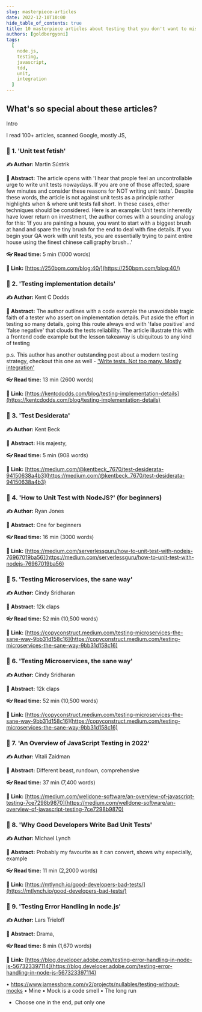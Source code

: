 ```yaml
---
slug: masterpiece-articles
date: 2022-12-10T10:00
hide_table_of_contents: true
title: 10 masterpiece articles about testing that you don't want to miss
authors: [goldbergyoni]
tags:
  [
    node.js,
    testing,
    javascript,
    tdd,
    unit,
    integration
  ]
---
```


## What's so special about these articles?

Intro

I read 100+ articles, scanned Google, mostly JS, 

### 🏅 1. 'Unit test fetish'

**✍️ Author:** Martin Sústrik

**🔖 Abstract:** The article opens with 'I hear that prople feel an uncontrollable urge to write unit tests nowaydays. If you are one of those affected, spare few minutes and consider these reasons for NOT writing unit tests'. Despite these words, the article is not against unit tests as a principle rather highlights when & where unit tests fall short. In these cases, other techniques should be considered. Here is an example: Unit tests inherently have lower return on investment, the author comes with a sounding analogy for this: 'If you are painting a house, you want to start with a biggest brush at hand and spare the tiny brush for the end to deal with fine details. If you begin your QA work with unit tests, you are essentially trying to paint entire house using the finest chinese calligraphy brush...'

**👓 Read time:** 5 min (1000 words)

**🔗 Link:** [https://250bpm.com/blog:40/](https://250bpm.com/blog:40/)

### 🏅 2. 'Testing implementation details'

**✍️ Author:** Kent C Dodds

**🔖 Abstract:** The author outlines with a code example the unavoidable tragic faith of a tester who assert on implementation details. Put aside the effort in testing so many details, going this route always end with 'false positive' and 'false negative' that clouds the tests reliability. The article illustrate this with a frontend code example but the lesson takeaway is ubiquitous to any kind of testing

p.s. This author has another outstanding post about a modern testing strategy, checkout this one as well - ['Write tests. Not too many. Mostly integration'](https://kentcdodds.com/blog/write-tests)

**👓 Read time:** 13 min (2600 words)

**🔗 Link:** [https://kentcdodds.com/blog/testing-implementation-details](https://kentcdodds.com/blog/testing-implementation-details)

### 🏅 3. 'Test Desiderata'

**✍️ Author:** Kent Beck

**🔖 Abstract:** His majesty,

**👓 Read time:** 5 min (908 words)

**🔗 Link:** [https://medium.com/@kentbeck_7670/test-desiderata-94150638a4b3](https://medium.com/@kentbeck_7670/test-desiderata-94150638a4b3)

### 🏅 4. 'How to Unit Test with NodeJS?' (for beginners)

**✍️ Author:** Ryan Jones

**🔖 Abstract:** One for beginners

**👓 Read time:** 16 min (3000 words)

**🔗 Link:** [https://medium.com/serverlessguru/how-to-unit-test-with-nodejs-76967019ba56](https://medium.com/serverlessguru/how-to-unit-test-with-nodejs-76967019ba56)

### 🏅 5. 'Testing Microservices, the sane way'

**✍️ Author:** Cindy Sridharan

**🔖 Abstract:** 12k claps

**👓 Read time:** 52 min (10,500 words)

**🔗 Link:** [https://copyconstruct.medium.com/testing-microservices-the-sane-way-9bb31d158c16](https://copyconstruct.medium.com/testing-microservices-the-sane-way-9bb31d158c16)

### 🏅 6. 'Testing Microservices, the sane way'

**✍️ Author:** Cindy Sridharan

**🔖 Abstract:** 12k claps

**👓 Read time:** 52 min (10,500 words)

**🔗 Link:** [https://copyconstruct.medium.com/testing-microservices-the-sane-way-9bb31d158c16](https://copyconstruct.medium.com/testing-microservices-the-sane-way-9bb31d158c16)

### 🏅 7. 'An Overview of JavaScript Testing in 2022'

**✍️ Author:** Vitali Zaidman

**🔖 Abstract:** Different beast, rundown, comprehensive

**👓 Read time:** 37 min (7,400 words)

**🔗 Link:** [https://medium.com/welldone-software/an-overview-of-javascript-testing-7ce7298b9870](https://medium.com/welldone-software/an-overview-of-javascript-testing-7ce7298b9870)

### 🏅 8. 'Why Good Developers Write Bad Unit Tests'

**✍️ Author:** Michael Lynch

**🔖 Abstract:** Probably my favourite as it can convert, shows why especially, example

**👓 Read time:** 11 min (2,2000 words)

**🔗 Link:** [https://mtlynch.io/good-developers-bad-tests/](https://mtlynch.io/good-developers-bad-tests/)

### 🏅 9. 'Testing Error Handling in node.js'

**✍️ Author:** Lars Trieloff

**🔖 Abstract:** Drama, 

**👓 Read time:** 8 min (1,670 words)

**🔗 Link:** [https://blog.developer.adobe.com/testing-error-handling-in-node-js-567323397114](https://blog.developer.adobe.com/testing-error-handling-in-node-js-567323397114)


• https://www.jamesshore.com/v2/projects/nullables/testing-without-mocks
• Mine
• Mock is a code smell
• The long run
* Choose one in the end, put only one